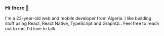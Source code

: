 ### Hi there 👋

I'm a 23-year-old web and mobile developer from Algeria. I like building stuff using React, React Native, TypeScript and GraphQL. Feel free to reach out to me, I'd love to talk.
<!--
**slimanimeddine/slimanimeddine** is a ✨ _special_ ✨ repository because its `README.md` (this file) appears on your GitHub profile.

Here are some ideas to get you started:

- 🔭 I’m currently working on ...
- 🌱 I’m currently learning ...
- 👯 I’m looking to collaborate on ...
- 🤔 I’m looking for help with ...
- 💬 Ask me about ...
- 📫 How to reach me: ...
- 😄 Pronouns: ...
- ⚡ Fun fact: ...
-->
